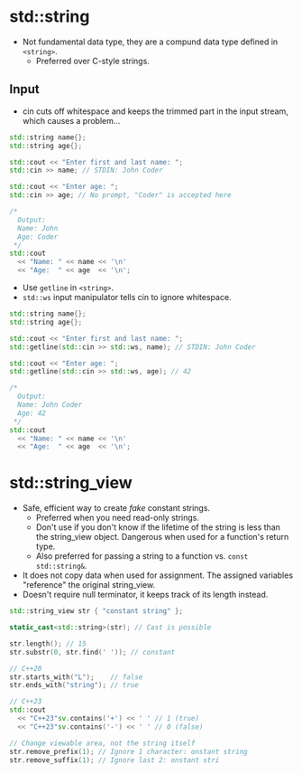 <!--
  Author: NE- https://github.com/NE-
  Date: 2022 September 19
  Purpose: C++ Strings
-->

# std::string
- Not fundamental data type, they are a compund data type defined in `<string>`.
  - Preferred over C-style strings.
## Input 
- cin cuts off whitespace and keeps the trimmed part in the input stream, which causes a problem...
```cpp
std::string name{};
std::string age{};

std::cout << "Enter first and last name: ";
std::cin >> name; // STDIN: John Coder

std::cout << "Enter age: ";
std::cin >> age; // No prompt, "Coder" is accepted here

/*
  Output:
  Name: John
  Age: Coder
 */
std::cout 
  << "Name: " << name << '\n'
  << "Age:  " << age  << '\n';
```

- Use `getline` in `<string>`.
- `std::ws` input manipulator tells cin to ignore whitespace.
```cpp
std::string name{};
std::string age{};

std::cout << "Enter first and last name: ";
std::getline(std::cin >> std::ws, name); // STDIN: John Coder

std::cout << "Enter age: ";
std::getline(std::cin >> std::ws, age); // 42

/*
  Output:
  Name: John Coder
  Age: 42
 */
std::cout 
  << "Name: " << name << '\n'
  << "Age:  " << age  << '\n';
```

# std::string_view
- Safe, efficient way to create *fake* constant strings.
  - Preferred when you need read-only strings.
  - Don't use if you don't know if the lifetime of the string is less than the string_view object. Dangerous when used for a function's return type.
  - Also preferred for passing a string to a function vs. `const std::string&`.
- It does not copy data when used for assignment. The assigned variables "reference" the original string_view.
- Doesn't require null terminator, it keeps track of its length instead.
```cpp
std::string_view str { "constant string" };

static_cast<std::string>(str); // Cast is possible

str.length(); // 15
str.substr(0, str.find(' ')); // constant

// C++20
str.starts_with("L");    // false
str.ends_with("string"); // true

// C++23
std::cout
  << "C++23"sv.contains('+') << ' ' // 1 (true)
  << "C++23"sv.contains('-') << ' ' // 0 (false)

// Change viewable area, not the string itself
str.remove_prefix(1); // Ignore 1 character: onstant string
str.remove_suffix(1); // Ignore last 2: onstant stri
```

